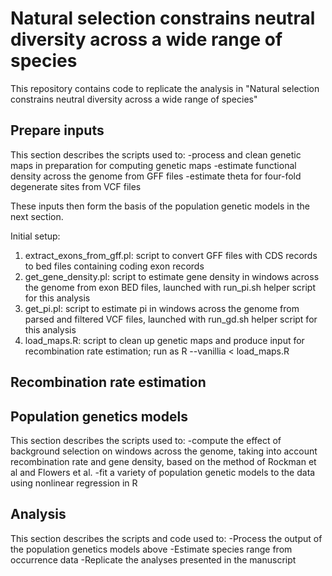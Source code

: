 Natural selection constrains neutral diversity across a wide range of species
================

This repository contains code to replicate the analysis in "Natural selection constrains neutral diversity across a wide range of species"

Prepare inputs
--------------

This section describes the scripts used to: 
-process and clean genetic maps in preparation for computing genetic maps
-estimate functional density across the genome from GFF files
-estimate theta for four-fold degenerate sites from VCF files

These inputs then form the basis of the population genetic models in the next section.

Initial setup:

1. extract_exons_from_gff.pl: script to convert GFF files with CDS records to bed files containing coding exon records
2. get_gene_density.pl: script to estimate gene density in windows across the genome from exon BED files, launched with run_pi.sh helper script for this analysis
3. get_pi.pl: script to estimate pi in windows across the genome from parsed and filtered VCF files, launched with run_gd.sh helper script for this analysis
4. load_maps.R: script to clean up genetic maps and produce input for recombination rate estimation; run as R --vanillia < load_maps.R

Recombination rate estimation
-----------------------------





Population genetics models
--------------------------

This section describes the scripts used to:
-compute the effect of background selection on windows across the genome, taking into account recombination rate and gene density,
based on the method of Rockman et al and Flowers et al.
-fit a variety of population genetic models to the data using nonlinear regression in R


Analysis
--------

This section describes the scripts and code used to:
-Process the output of the population genetics models above
-Estimate species range from occurrence data
-Replicate the analyses presented in the manuscript
